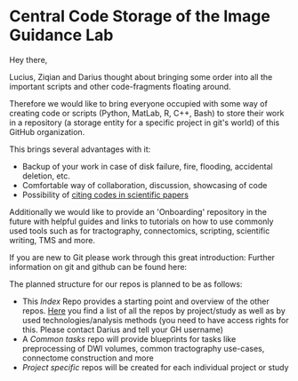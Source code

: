 # Central Code Storage of the Image Guidance Lab

Hey there,

Lucius, Ziqian and Darius thought about bringing some order into all the important scripts and other code-fragments floating around.

Therefore we would like to bring everyone occupied with some way of creating code or scripts (Python, MatLab, R, C++, Bash) to store their work in a repository (a storage entity for a specific project in git's world) of this GitHub organization.

This brings several advantages with it:
* Backup of your work in case of disk failure, fire, flooding, accidental deletion, etc.
* Comfortable way of collaboration, discussion, showcasing of code
* Possibility of [citing codes in scientific papers](https://guides.github.com/activities/citable-code/)

Additionally we would like to provide an 'Onboarding' repository in the future with helpful guides and links to tutorials on how to use commonly used tools such as for tractography, connectomics, scripting, scientific writing, TMS and more.

If you are new to Git please work through this great introduction: 
Further information on git and github can be found here:

The planned structure for our repos is planned to be as follows:
- This *Index* Repo provides a starting point and overview of the other repos. [Here](https://github.com/CUB-IGL/Wiki/blob/main/Index.md) you find a list of all the repos by project/study as well as by used technologies/analysis methods (you need to have access rights for this. Please contact Darius and tell your GH username)
- A *Common tasks* repo will provide blueprints for tasks like preprocessing of DWI volumes, common tractography use-cases, connectome construction and more
- *Project specific* repos will be created for each individual project or study

